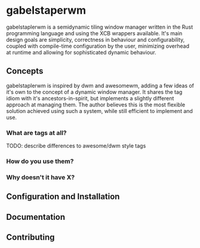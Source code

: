 # gabelstaperwm
gabelstaplerwm is a semidynamic tiling window manager written in the Rust
programming language and using the XCB wrappers available. It's main design
goals are simplicity, correctness in behaviour and configurability, coupled
with compile-time configuration by the user, minimizing overhead at runtime
and allowing for sophisticated dynamic behaviour.

## Concepts
gabelstaplerwm is inspired by dwm and awesomewm, adding a few ideas of it's own
to the concept of a dynamic window manager. It shares the tag idiom with it's
ancestors-in-spirit, but implements a slightly different approach at managing
them. The author believes this is the most flexible solution achieved using
such a system, while still efficient to implement and use.

### What are tags at all?
TODO: describe differences to awesome/dwm style tags

### How do you use them?

### Why doesn't it have X?

## Configuration and Installation

## Documentation

## Contributing
